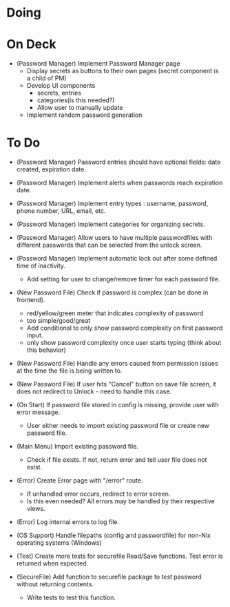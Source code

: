 # Doing

# On Deck
- (Password Manager) Implement Password Manager page
	- Display secrets as buttons to their own pages (secret component is a child of PM)
	- Develop UI components
		- secrets, entries
		- categories(is this needed?)
		- Allow user to manually update
	- Implement random password generation

# To Do

- (Password Manager) Password entries should have optional fields: date created, expiration date.
- (Password Manager) Implement alerts when passwords reach expiration date.
- (Password Manager) Implement entry types : username, password, phone number, URL, email, etc.
- (Password Manager) Implement categories for organizing secrets.
- (Password Manager) Allow users to have multiple passwordfiles with different passwords that can be selected from the unlock screen.
- (Password Manager) Implement automatic lock out after some defined time of inactivity.
	- Add setting for user to change/remove timer for each password file.

- (New Password File) Check if password is complex (can be done in frontend).
	- red/yellow/green meter that indicates complexity of password
	- too simple/good/great
	- Add conditional to only show password complexity on first password input.
	- only show password complexity once user starts typing (think about this behavior)
- (New Password File) Handle any errors caused from permission issues at the time the file is being written to.
- (New Password File) If user hits "Cancel" button on save file screen, it does not redirect to Unlock - need to handle this case.

- (On Start) If password file stored in config is missing, provide user with error message.
	- User either needs to import existing password file or create new password file.

- (Main Menu) Import existing password file.
	- Check if file exists. If not, return error and tell user file does not exist.

- (Error) Create Error page with "/error" route.
	- If unhandled error occurs, redirect to error screen.
	- Is this even needed? All errors may be handled by their respective views.
- (Error) Log internal errors to log file.

- (OS Support) Handle filepaths (config and passwordfile) for non-Nix operating systems (Windows)

- (Test) Create more tests for securefile Read/Save functions. Test error is returned when expected.

- (SecureFile) Add function to securefile package to *test* password without returning contents.
	- Write tests to test this function.
